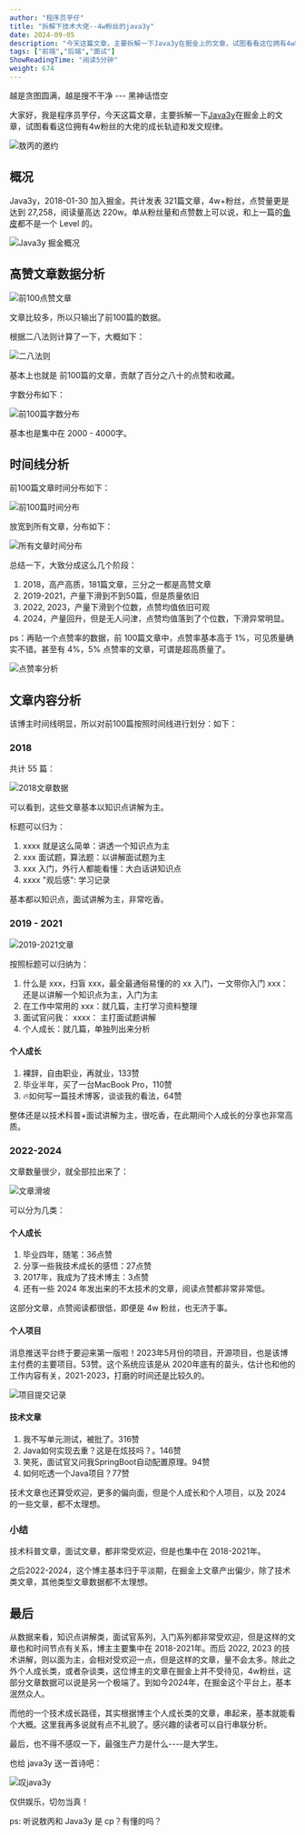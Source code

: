 ```yaml
---
author: "程序员芋仔"
title: "拆解下技术大佬--4w粉丝的java3y"
date: 2024-09-05
description: "今天这篇文章，主要拆解一下Java3y在掘金上的文章，试图看看这位拥有4w粉丝的大佬的成长轨迹和发文规律。"
tags: ["前端","后端","面试"]
ShowReadingTime: "阅读5分钟"
weight: 674
---
```

越是贪图圆满，越是搜不干净 --- 黑神话悟空

大家好，我是程序员芋仔，今天这篇文章，主要拆解一下[Java3y](https://juejin.cn/user/3438928101642958 "https://juejin.cn/user/3438928101642958")在掘金上的文章，试图看看这位拥有4w粉丝的大佬的成长轨迹和发文规律。

![敖丙的邀约](https://p9-xtjj-sign.byteimg.com/tos-cn-i-73owjymdk6/2d876f46116041d1b39be18d8e9a991a~tplv-73owjymdk6-jj-mark-v1:0:0:0:0:5o6Y6YeR5oqA5pyv56S-5Yy6IEAg56iL5bqP5ZGY6IqL5LuU:q75.awebp?rk3s=f64ab15b&x-expires=1727336152&x-signature=QptJKUvTLnIkV1LrIM%2Fnl%2BRBNNc%3D)

概况
--

Java3y，2018-01-30 加入掘金。共计发表 321篇文章，4w+粉丝，点赞量更是达到 27,258，阅读量高达 220w。单从粉丝量和点赞数上可以说，和上一篇的[鱼皮](https://juejin.cn/post/7410293401365692450 "https://juejin.cn/post/7410293401365692450")都不是一个 Level 的。

![Java3y 掘金概况](https://p9-xtjj-sign.byteimg.com/tos-cn-i-73owjymdk6/2af9a51dd9a14bce8220ac0e1ca4ee9f~tplv-73owjymdk6-jj-mark-v1:0:0:0:0:5o6Y6YeR5oqA5pyv56S-5Yy6IEAg56iL5bqP5ZGY6IqL5LuU:q75.awebp?rk3s=f64ab15b&x-expires=1727336152&x-signature=GZpQT2eZ%2BLASZ%2BY5jDUpw%2BUMLxc%3D)

高赞文章数据分析
--------

![前100点赞文章](https://p9-xtjj-sign.byteimg.com/tos-cn-i-73owjymdk6/0e5ec029c68e464eaa64cb4bdde7cb0f~tplv-73owjymdk6-jj-mark-v1:0:0:0:0:5o6Y6YeR5oqA5pyv56S-5Yy6IEAg56iL5bqP5ZGY6IqL5LuU:q75.awebp?rk3s=f64ab15b&x-expires=1727336152&x-signature=yTNHhw%2BaFgJbW%2BConhDbjM3qqNo%3D)

文章比较多，所以只输出了前100篇的数据。

根据二八法则计算了一下，大概如下：

![二八法则](https://p9-xtjj-sign.byteimg.com/tos-cn-i-73owjymdk6/b2438d58dd5b4e1780198482e5a33455~tplv-73owjymdk6-jj-mark-v1:0:0:0:0:5o6Y6YeR5oqA5pyv56S-5Yy6IEAg56iL5bqP5ZGY6IqL5LuU:q75.awebp?rk3s=f64ab15b&x-expires=1727336152&x-signature=blgckzbX8489vSNUxMWR0Uruhy0%3D)

基本上也就是 前100篇的文章，贡献了百分之八十的点赞和收藏。

字数分布如下：

![前100篇字数分布](https://p9-xtjj-sign.byteimg.com/tos-cn-i-73owjymdk6/5da1dc76db4f4eae8cdd6d1985f026c1~tplv-73owjymdk6-jj-mark-v1:0:0:0:0:5o6Y6YeR5oqA5pyv56S-5Yy6IEAg56iL5bqP5ZGY6IqL5LuU:q75.awebp?rk3s=f64ab15b&x-expires=1727336152&x-signature=P8EfFfND0IdhUV2itZdH2TY6Kno%3D)

基本也是集中在 2000 - 4000字。

时间线分析
-----

前100篇文章时间分布如下：

![前100篇时间分布](https://p9-xtjj-sign.byteimg.com/tos-cn-i-73owjymdk6/3dadf7ada2d448d3b10d442a2d0f3aa1~tplv-73owjymdk6-jj-mark-v1:0:0:0:0:5o6Y6YeR5oqA5pyv56S-5Yy6IEAg56iL5bqP5ZGY6IqL5LuU:q75.awebp?rk3s=f64ab15b&x-expires=1727336152&x-signature=SYXLpV7gP5OHD3skJmhc1FrTjhc%3D)

放宽到所有文章，分布如下：

![所有文章时间分布](https://p9-xtjj-sign.byteimg.com/tos-cn-i-73owjymdk6/3f2b72d7fd4c4828b0c35cdbd8418e48~tplv-73owjymdk6-jj-mark-v1:0:0:0:0:5o6Y6YeR5oqA5pyv56S-5Yy6IEAg56iL5bqP5ZGY6IqL5LuU:q75.awebp?rk3s=f64ab15b&x-expires=1727336152&x-signature=CZFMoXAobPtyw624QL1L45MPBVI%3D)

总结一下，大致分成这么几个阶段：

1.  2018，高产高质，181篇文章，三分之一都是高赞文章
2.  2019-2021，产量下滑到不到50篇，但是质量依旧
3.  2022, 2023，产量下滑到个位数，点赞均值依旧可观
4.  2024，产量回升，但是无人问津，点赞均值落到了个位数，下滑异常明显。

ps：再贴一个点赞率的数据，前 100篇文章中，点赞率基本高于 1%，可见质量确实不错。甚至有 4%，5% 点赞率的文章，可谓是超高质量了。

![点赞率分析](https://p9-xtjj-sign.byteimg.com/tos-cn-i-73owjymdk6/36240497afbd464d883f009fb945b874~tplv-73owjymdk6-jj-mark-v1:0:0:0:0:5o6Y6YeR5oqA5pyv56S-5Yy6IEAg56iL5bqP5ZGY6IqL5LuU:q75.awebp?rk3s=f64ab15b&x-expires=1727336152&x-signature=HwQZ9pwNnoxztDVreoLQzU%2BKk%2BE%3D)

文章内容分析
------

该博主时间线明显，所以对前100篇按照时间线进行划分：如下：

### 2018

共计 55 篇：

![2018文章数据](https://p9-xtjj-sign.byteimg.com/tos-cn-i-73owjymdk6/12f71b34d35847bf850f41bf0e7fe2b2~tplv-73owjymdk6-jj-mark-v1:0:0:0:0:5o6Y6YeR5oqA5pyv56S-5Yy6IEAg56iL5bqP5ZGY6IqL5LuU:q75.awebp?rk3s=f64ab15b&x-expires=1727336152&x-signature=0SfRTIZbaX1FK3NbYZQ5Bmqsljg%3D)

可以看到，这些文章基本以知识点讲解为主。

标题可以归为：

1.  xxxx 就是这么简单：讲透一个知识点为主
2.  xxx 面试题，算法题：以讲解面试题为主
3.  xxx 入门，外行人都能看懂：大白话讲知识点
4.  xxxx "观后感": 学习记录

基本都以知识点，面试讲解为主，非常吃香。

### 2019 - 2021

![2019-2021文章](https://p9-xtjj-sign.byteimg.com/tos-cn-i-73owjymdk6/e32538dec0dd49b9be38568bab55d2ca~tplv-73owjymdk6-jj-mark-v1:0:0:0:0:5o6Y6YeR5oqA5pyv56S-5Yy6IEAg56iL5bqP5ZGY6IqL5LuU:q75.awebp?rk3s=f64ab15b&x-expires=1727336152&x-signature=Sw8vtFs8Ou84JwV7KmGq2MC6ym0%3D)

按照标题可以归纳为：

1.  什么是 xxx，扫盲 xxx，最全最通俗易懂的的 xx 入门，一文带你入门 xxx：还是以讲解一个知识点为主，入门为主
2.  在工作中常用的 xxx：就几篇，主打学习资料整理
3.  面试官问我： xxxx： 主打面试题讲解
4.  个人成长：就几篇，单独列出来分析

#### 个人成长

1.  裸辞，自由职业，再就业，133赞
2.  毕业半年，买了一台MacBook Pro，110赞
3.  🔥如何写一篇技术博客，谈谈我的看法，64赞

整体还是以技术科普+面试讲解为主，很吃香，在此期间个人成长的分享也非常高质。

### 2022-2024

文章数量很少，就全部拉出来了：

![文章滑坡](https://p9-xtjj-sign.byteimg.com/tos-cn-i-73owjymdk6/dcb3eea973a644409861695e9f3c8fa0~tplv-73owjymdk6-jj-mark-v1:0:0:0:0:5o6Y6YeR5oqA5pyv56S-5Yy6IEAg56iL5bqP5ZGY6IqL5LuU:q75.awebp?rk3s=f64ab15b&x-expires=1727336152&x-signature=IoRlhIpj4DTtz%2Fv291VGqPlu%2F5U%3D)

可以分为几类：

#### 个人成长

1.  毕业四年，随笔：36点赞
2.  分享一些我技术成长的感悟：27点赞
3.  2017年，我成为了技术博主：3点赞
4.  还有一些 2024 年发出来的不太技术的文章，阅读点赞都非常非常低。

这部分文章，点赞阅读都很低，即便是 4w 粉丝，也无济于事。

#### 个人项目

消息推送平台终于要迎来第一版啦！2023年5月份的项目，开源项目，也是该博主付费的主要项目。53赞。这个系统应该是从 2020年底有的苗头，估计也和他的工作内容有关，2021-2023，打磨的时间还是比较久的。

![项目提交记录](https://p9-xtjj-sign.byteimg.com/tos-cn-i-73owjymdk6/1612c752c0b74d38b52ba74aea29d3d7~tplv-73owjymdk6-jj-mark-v1:0:0:0:0:5o6Y6YeR5oqA5pyv56S-5Yy6IEAg56iL5bqP5ZGY6IqL5LuU:q75.awebp?rk3s=f64ab15b&x-expires=1727336152&x-signature=ygXA6cEZbXhTt%2FS4f4gH1B1zMMg%3D)

#### 技术文章

1.  我不写单元测试，被批了。316赞
2.  Java如何实现去重？这是在炫技吗？。146赞
3.  笑死，面试官又问我SpringBoot自动配置原理。94赞
4.  如何吃透一个Java项目？77赞

技术文章也还算受欢迎，更多的偏向面，但是个人成长和个人项目，以及 2024 的一些文章，都不太理想。

### 小结

技术科普文章，面试文章，都非常受欢迎，但是也集中在 2018-2021年。

之后2022-2024，这个博主基本归于平淡期，在掘金上文章产出偏少，除了技术类文章，其他类型文章数据都不太理想。

最后
--

从数据来看，知识点讲解类，面试官系列，入门系列都非常受欢迎，但是这样的文章也和时间节点有关系，博主主要集中在 2018-2021年。而后 2022, 2023 的技术讲解，则以面为主，会相对受欢迎一点，但是这样的文章，量不会太多。除此之外个人成长类，或者杂谈类，这位博主的文章在掘金上并不受待见，4w粉丝，这部分文章数据可以说是另一个极端了。到如今2024年，在掘金这个平台上，基本泯然众人。

而他的一个技术成长路径，其实根据博主个人成长类的文章，串起来，基本就能看个大概。这里我再多说就有点不礼貌了。感兴趣的读者可以自行串联分析。

最后，也不得不感叹一下，最强生产力是什么----是大学生。

也给 java3y 送一首诗吧：

![叹java3y](https://p9-xtjj-sign.byteimg.com/tos-cn-i-73owjymdk6/e1518b94299142ef88a89ba18159b712~tplv-73owjymdk6-jj-mark-v1:0:0:0:0:5o6Y6YeR5oqA5pyv56S-5Yy6IEAg56iL5bqP5ZGY6IqL5LuU:q75.awebp?rk3s=f64ab15b&x-expires=1727336152&x-signature=Xxr2%2BO2kStL96%2Byo1bJIFawhspU%3D)

仅供娱乐，切勿当真！

ps: 听说敖丙和 Java3y 是 cp？有懂的吗？